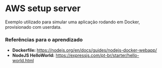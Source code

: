# AWS setup server

Exemplo utilizado para simular uma aplicação rodando em Docker, provisionado com userdata.

### Referências para o aprendizado

+ **Dockerfile:** https://nodejs.org/en/docs/guides/nodejs-docker-webapp/
+ **NodeJS HelloWorld:** https://expressjs.com/pt-br/starter/hello-world.html
